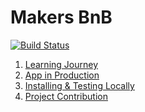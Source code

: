 # Makers BnB

[![Build Status](https://travis-ci.org/toddpla/makersbnb.svg?branch=master)](https://travis-ci.org/toddpla/makersbnb)

1. [Learning Journey](https://github.com/toddpla/makersbnb/wiki/Team-Learning-Journey)
1. [App in Production](https://makers-bnb-oct.herokuapp.com/)
1. [Installing & Testing Locally](https://github.com/toddpla/makersbnb/wiki/Installation-and-Testing-Locally)
1. [Project Contribution](https://github.com/toddpla/makersbnb/wiki/Project-Contribution)
